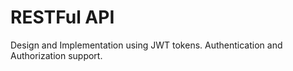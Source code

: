 # RESTFul API

Design and Implementation using JWT tokens. 
Authentication and Authorization support.
